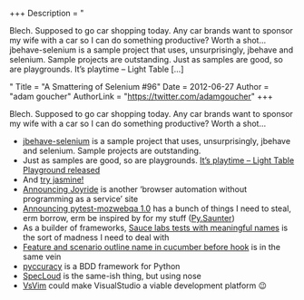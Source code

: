 +++
Description = "<p>Blech. Supposed to go car shopping today. Any car brands want to sponsor my wife with a car so I can do something productive? Worth a shot… jbehave-selenium is a sample project that uses, unsurprisingly, jbehave and selenium. Sample projects are outstanding. Just as samples are good, so are playgrounds. It’s playtime – Light Table […]</p>"
Title = "A Smattering of Selenium #96"
Date = 2012-06-27
Author = "adam goucher"
AuthorLink = "https://twitter.com/adamgoucher"
+++

<p>Blech. Supposed to go car shopping today. Any car brands want to sponsor my wife with a car so I can do something productive? Worth a shot&#8230;</p>
<ul>
<li><a href="https://github.com/pnakhat/jbehave-selenium">jbehave-selenium</a> is a sample project that uses, unsurprisingly, jbehave and selenium. Sample projects are outstanding.</li>
<li>Just as samples are good, so are playgrounds. <a href="http://www.chris-granger.com/2012/06/24/its-playtime/">It&#8217;s playtime &#8211; Light Table Playground released</a></li>
<li>And <a href="http://www.tryjasmine.com/">try jasmine!</a></li>
<li><a href="http://litmus.com/blog/joyride-website-acceptance-testing">Announcing Joyride</a> is another &#8216;browser automation without programming as a service&#8217; site</li>
<li><a href="http://blargon7.com/2012/06/announcing-pytest-mozwebqa-1-0/">Announcing pytest-mozwebqa 1.0</a> has a bunch of things I need to steal, erm borrow, erm be inspired by for my stuff (<a href="http://element34.ca/products/saunter/pysaunter">Py.Saunter</a>)</li>
<li>As a builder of frameworks, <a href="http://stackoverflow.com/questions/11148009/sauce-labs-tests-with-meaningful-names">Sauce labs tests with meaningful names</a> is the sort of madness I need to deal with</li>
<li><a href="http://stackoverflow.com/questions/11209066/feature-and-scenario-outline-name-in-cucumber-before-hook">Feature and scenario outline name in cucumber before hook</a> is in the same vein</li>
<li><a href="https://github.com/heynemann/pyccuracy">pyccuracy</a> is a BDD framework for Python</li>
<li><a href="https://github.com/hugobr/specloud">SpecLoud</a> is the same-ish thing, but using nose</li>
<li><a href="http://visualstudiogallery.msdn.microsoft.com/59ca71b3-a4a3-46ca-8fe1-0e90e3f79329/">VsVim</a> could make VisualStudio a viable development platform 😉</li>
</ul>

